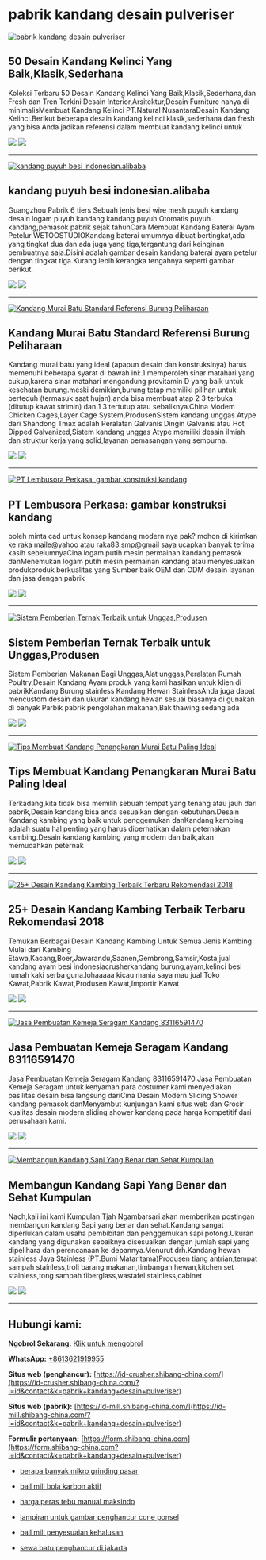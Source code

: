 # pabrik kandang desain pulveriser

<a href="https://swt.shibang-china.com/?l=id&img&k=pabrik+kandang+desain+pulveriser" target="_blank">![pabrik kandang desain pulveriser](http://static.shibang-china.com/all-800x300/1423.jpg)</a>

## 50 Desain Kandang Kelinci Yang Baik,Klasik,Sederhana
Koleksi Terbaru 50 Desain Kandang Kelinci Yang Baik,Klasik,Sederhana,dan Fresh dan Tren Terkini Desain Interior,Arsitektur,Desain Furniture hanya di minimalisMembuat Kandang Kelinci PT.Natural NusantaraDesain Kandang Kelinci.Berikut beberapa desain kandang kelinci klasik,sederhana dan fresh yang bisa Anda jadikan referensi dalam membuat kandang kelinci untuk


<a href="https://whatsapp.shibangsoft.com/WhatsApp.php" target="_blank" title="WhatsApp">![](http://static.shibang-china.com/icon/whatsapp.png)</a> <a href="https://swt.shibang-china.com/?l=id&icon&k=pabrik+kandang+desain+pulveriser" target="_blank">![](http://static.shibang-china.com/icon/chat-id.png)</a>

---

<a href="https://swt.shibang-china.com/?l=id&img&k=pabrik+kandang+desain+pulveriser" target="_blank">![kandang puyuh besi indonesian.alibaba](http://static.shibang-china.com/all-800x300/800.jpg)</a>

## kandang puyuh besi indonesian.alibaba
Guangzhou Pabrik 6 tiers Sebuah jenis besi wire mesh puyuh kandang desain logam puyuh kandang kandang puyuh Otomatis puyuh kandang,pemasok pabrik sejak tahunCara Membuat Kandang Baterai Ayam Petelur WETOOSTUDIOKandang baterai umumnya dibuat bertingkat,ada yang tingkat dua dan ada juga yang tiga,tergantung dari keinginan pembuatnya saja.Disini adalah gambar desain kandang baterai ayam petelur dengan tingkat tiga.Kurang lebih kerangka tengahnya seperti gambar berikut.


<a href="https://whatsapp.shibangsoft.com/WhatsApp.php" target="_blank" title="WhatsApp">![](http://static.shibang-china.com/icon/whatsapp.png)</a> <a href="https://swt.shibang-china.com/?l=id&icon&k=pabrik+kandang+desain+pulveriser" target="_blank">![](http://static.shibang-china.com/icon/chat-id.png)</a>

---

<a href="https://swt.shibang-china.com/?l=id&img&k=pabrik+kandang+desain+pulveriser" target="_blank">![Kandang Murai Batu Standard Referensi Burung Peliharaan](http://static.shibang-china.com/all-800x300/451.jpg)</a>

## Kandang Murai Batu Standard Referensi Burung Peliharaan
Kandang murai batu yang ideal (apapun desain dan konstruksinya) harus memenuhi beberapa syarat di bawah ini:.1.memperoleh sinar matahari yang cukup,karena sinar matahari mengandung provitamin D yang baik untuk kesehatan burung.meski demikian,burung tetap memiliki pilihan untuk berteduh (termasuk saat hujan).anda bisa membuat atap 2 3 terbuka (ditutup kawat strimin) dan 1 3 tertutup atau sebaliknya.China Modem Chicken Cages,Layer Cage System,ProdusenSistem kandang unggas Atype dari Shandong Tmax adalah Peralatan Galvanis Dingin Galvanis atau Hot Dipped Galvanized,Sistem kandang unggas Atype memiliki desain ilmiah dan struktur kerja yang solid,layanan pemasangan yang sempurna.


<a href="https://whatsapp.shibangsoft.com/WhatsApp.php" target="_blank" title="WhatsApp">![](http://static.shibang-china.com/icon/whatsapp.png)</a> <a href="https://swt.shibang-china.com/?l=id&icon&k=pabrik+kandang+desain+pulveriser" target="_blank">![](http://static.shibang-china.com/icon/chat-id.png)</a>

---

<a href="https://swt.shibang-china.com/?l=id&img&k=pabrik+kandang+desain+pulveriser" target="_blank">![PT Lembusora Perkasa: gambar konstruksi kandang](http://static.shibang-china.com/all-800x300/1001.jpg)</a>

## PT Lembusora Perkasa: gambar konstruksi kandang
boleh minta cad untuk konsep kandang modern nya pak? mohon di kirimkan ke raka maile@yahoo atau raka83.smp@gmail saya ucapkan banyak terima kasih sebelumnyaCina logam putih mesin permainan kandang pemasok danMenemukan logam putih mesin permainan kandang atau menyesuaikan produkproduk berkualitas yang Sumber baik OEM dan ODM desain layanan dan jasa dengan pabrik


<a href="https://whatsapp.shibangsoft.com/WhatsApp.php" target="_blank" title="WhatsApp">![](http://static.shibang-china.com/icon/whatsapp.png)</a> <a href="https://swt.shibang-china.com/?l=id&icon&k=pabrik+kandang+desain+pulveriser" target="_blank">![](http://static.shibang-china.com/icon/chat-id.png)</a>

---

<a href="https://swt.shibang-china.com/?l=id&img&k=pabrik+kandang+desain+pulveriser" target="_blank">![Sistem Pemberian Ternak Terbaik untuk Unggas,Produsen](http://static.shibang-china.com/all-800x300/1141.jpg)</a>

## Sistem Pemberian Ternak Terbaik untuk Unggas,Produsen
Sistem Pemberian Makanan Bagi Unggas,Alat unggas,Peralatan Rumah Poultry,Desain Kandang Ayam produk yang kami hasilkan untuk klien di pabrikKandang Burung stainless Kandang Hewan StainlessAnda juga dapat mencustom desain dan ukuran kandang hewan sesuai biasanya di gunakan di banyak Parbik pabrik pengolahan makanan,Bak thawing sedang ada


<a href="https://whatsapp.shibangsoft.com/WhatsApp.php" target="_blank" title="WhatsApp">![](http://static.shibang-china.com/icon/whatsapp.png)</a> <a href="https://swt.shibang-china.com/?l=id&icon&k=pabrik+kandang+desain+pulveriser" target="_blank">![](http://static.shibang-china.com/icon/chat-id.png)</a>

---

<a href="https://swt.shibang-china.com/?l=id&img&k=pabrik+kandang+desain+pulveriser" target="_blank">![Tips Membuat Kandang Penangkaran Murai Batu Paling Ideal](http://static.shibang-china.com/all-800x300/1486.jpg)</a>

## Tips Membuat Kandang Penangkaran Murai Batu Paling Ideal
Terkadang,kita tidak bisa memilih sebuah tempat yang tenang atau jauh dari pabrik,Desain kandang bisa anda sesuaikan dengan kebutuhan.Desain Kandang kambing yang baik untuk penggemukan danKandang kambing adalah suatu hal penting yang harus diperhatikan dalam peternakan kambing.Desain kandang kambing yang modern dan baik,akan memudahkan peternak


<a href="https://whatsapp.shibangsoft.com/WhatsApp.php" target="_blank" title="WhatsApp">![](http://static.shibang-china.com/icon/whatsapp.png)</a> <a href="https://swt.shibang-china.com/?l=id&icon&k=pabrik+kandang+desain+pulveriser" target="_blank">![](http://static.shibang-china.com/icon/chat-id.png)</a>

---

<a href="https://swt.shibang-china.com/?l=id&img&k=pabrik+kandang+desain+pulveriser" target="_blank">![25+ Desain Kandang Kambing Terbaik Terbaru Rekomendasi 2018](http://static.shibang-china.com/all-800x300/891.jpg)</a>

## 25+ Desain Kandang Kambing Terbaik Terbaru Rekomendasi 2018
Temukan Berbagai Desain Kandang Kambing Untuk Semua Jenis Kambing Mulai dari Kambing Etawa,Kacang,Boer,Jawarandu,Saanen,Gembrong,Samsir,Kosta,jual kandang ayam besi indonesiacrusherkandang burung,ayam,kelinci besi rumah kaki serba guna.lohaaaaa kicau mania saya mau jual Toko Kawat,Pabrik Kawat,Produsen Kawat,Importir Kawat


<a href="https://whatsapp.shibangsoft.com/WhatsApp.php" target="_blank" title="WhatsApp">![](http://static.shibang-china.com/icon/whatsapp.png)</a> <a href="https://swt.shibang-china.com/?l=id&icon&k=pabrik+kandang+desain+pulveriser" target="_blank">![](http://static.shibang-china.com/icon/chat-id.png)</a>

---

<a href="https://swt.shibang-china.com/?l=id&img&k=pabrik+kandang+desain+pulveriser" target="_blank">![Jasa Pembuatan Kemeja Seragam Kandang 83116591470](http://static.shibang-china.com/all-800x300/646.jpg)</a>

## Jasa Pembuatan Kemeja Seragam Kandang 83116591470
Jasa Pembuatan Kemeja Seragam Kandang 83116591470.Jasa Pembuatan Kemeja Seragam untuk kenyaman para costumer kami menyediakan pasilitas desain bisa langsung dariCina Desain Modern Sliding Shower kandang pemasok danMenyambut kunjungan kami situs web dan Grosir kualitas desain modern sliding shower kandang pada harga kompetitif dari perusahaan kami.


<a href="https://whatsapp.shibangsoft.com/WhatsApp.php" target="_blank" title="WhatsApp">![](http://static.shibang-china.com/icon/whatsapp.png)</a> <a href="https://swt.shibang-china.com/?l=id&icon&k=pabrik+kandang+desain+pulveriser" target="_blank">![](http://static.shibang-china.com/icon/chat-id.png)</a>

---

<a href="https://swt.shibang-china.com/?l=id&img&k=pabrik+kandang+desain+pulveriser" target="_blank">![Membangun Kandang Sapi Yang Benar dan Sehat Kumpulan](http://static.shibang-china.com/all-800x300/658.jpg)</a>

## Membangun Kandang Sapi Yang Benar dan Sehat Kumpulan
Nach,kali ini kami Kumpulan Tjah Ngambarsari akan memberikan postingan membangun kandang Sapi yang benar dan sehat.Kandang sangat diperlukan dalam usaha pembibitan dan penggemukan sapi potong.Ukuran kandang yang digunakan sebaiknya disesuaikan dengan jumlah sapi yang dipelihara dan perencanaan ke depannya.Menurut drh.Kandang hewan stainless Jaya Stainless (PT.Bumi Mataritama)Produsen tiang antrian,tempat sampah stainless,troli barang makanan,timbangan hewan,kitchen set stainless,tong sampah fiberglass,wastafel stainless,cabinet


<a href="https://whatsapp.shibangsoft.com/WhatsApp.php" target="_blank" title="WhatsApp">![](http://static.shibang-china.com/icon/whatsapp.png)</a> <a href="https://swt.shibang-china.com/?l=id&icon&k=pabrik+kandang+desain+pulveriser" target="_blank">![](http://static.shibang-china.com/icon/chat-id.png)</a>

---
## Hubungi kami:

**Ngobrol Sekarang:** [Klik untuk mengobrol](https://swt.shibang-china.com?l=id&contact&k=pabrik+kandang+desain+pulveriser)

**WhatsApp:**  [+8613621919955](https://whatsapp.shibangsoft.com/WhatsApp.php)

**Situs web (penghancur):** [https://id-crusher.shibang-china.com/](https://id-crusher.shibang-china.com/?l=id&contact&k=pabrik+kandang+desain+pulveriser)

**Situs web (pabrik):** [https://id-mill.shibang-china.com/](https://id-mill.shibang-china.com/?l=id&contact&k=pabrik+kandang+desain+pulveriser)

**Formulir pertanyaan:** [https://form.shibang-china.com](https://form.shibang-china.com?l=id&contact&k=pabrik+kandang+desain+pulveriser)

* [berapa banyak mikro grinding pasar](../38/berapa%20banyak%20mikro%20grinding%20pasar.md)

* [ball mill bola karbon aktif](../34/ball%20mill%20bola%20karbon%20aktif.md)

* [harga peras tebu manual maksindo](../35/harga%20peras%20tebu%20manual%20maksindo.md)

* [lampiran untuk gambar penghancur cone ponsel](../36/lampiran%20untuk%20gambar%20penghancur%20cone%20ponsel.md)

* [ball mill penyesuaian kehalusan](../35/ball%20mill%20penyesuaian%20kehalusan.md)

* [sewa batu penghancur di jakarta](../38/sewa%20batu%20penghancur%20di%20jakarta.md)